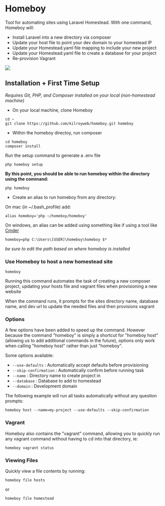 # Homeboy

Tool for automating sites using Laravel Homestead. With one command, Homeboy will:

- Install Laravel into a new directory via composer
- Update your host file to point your dev domain to your homestead IP
- Update your Homestead.yaml file mapping to include your new project
- Update your Homestead.yaml file to create a database for your project
- Re-provision Vagrant

![](https://j.gifs.com/y8KL0n.gif)

## Installation + First Time Setup

*Requires Git, PHP, and Composer installed on your local (non-homestead machine)*

- On your local machine, clone Homeboy

```
cd ~
git clone https://github.com/kilroyweb/homeboy.git homeboy
```
- Within the homeboy directoy, run composer

```
cd homeboy
composer install
```

Run the setup command to generate a .env file

```
php homeboy setup
```

**By this point, you should be able to run homeboy within the directory using the command:**

```
php homeboy
```

- Create an alias to run homeboy from any directory:

On mac (in ~/.bash_profile) add:

```
alias homeboy='php ~/homeboy/homeboy'
```

On windows, an alias can be added using something like if using a tool like [Cmder](http://cmder.net)

```
homeboy=php C:\Users\[USER]\homeboy\homeboy $*
```

*be sure to edit the path based on where homeboy is installed*

### Use Homeboy to host a new homestead site

```
homeboy
```

Running this command automates the task of creating a new composer project, updating your hosts file and vagrant files when provisioning a new website

When the command runs, it prompts for the sites directory name, database name, and dev url to update the needed files and then provisions vagrant

### Options

A few options have been added to speed up the command. However because the command "homeboy" is simply a shortcut for "homeboy host" (allowing us to add additional commands in the future), options only work when calling "homeboy host" rather than just "homeboy".

Some options available:

- ```--use-defaults``` : Automatically accept defaults before provisioning
- ```--skip-confirmation``` : Automatically confirm before running task
- ```--name``` : Directory name to create project in
- ```--database``` : Database to add to homestead
- ```--domain``` : Development domain

The following example will run all tasks automatically without any question prompts:

```
homeboy host --name=my-project --use-defaults --skip-confirmation
```

### Vagrant

Homeboy also contains the "vagrant" command, allowing you to quickly run any vagrant command without having to cd into that directory, ie:

```
homeboy vagrant status
```

### Viewing Files

Quickly view a file contents by running:

```
homeboy file hosts
```
or

```
homeboy file homestead
```
